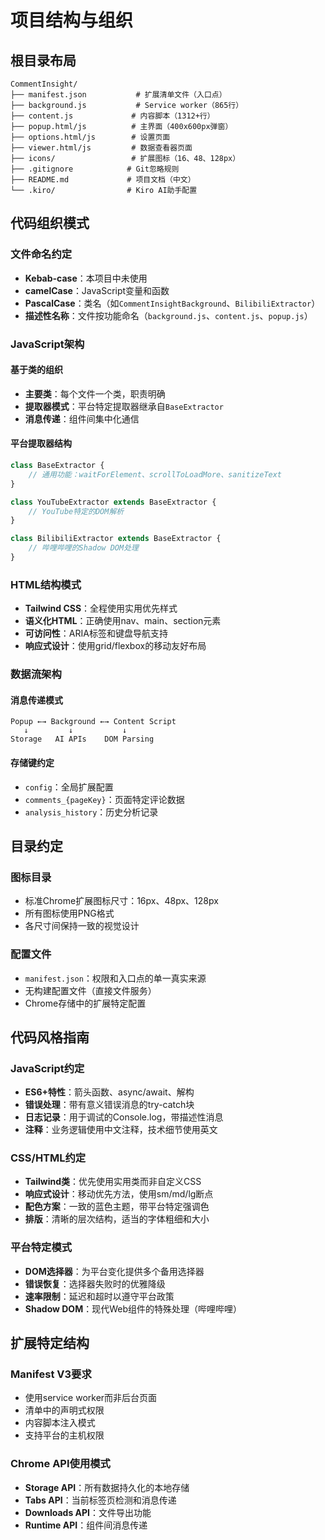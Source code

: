 # 项目结构与组织

## 根目录布局

```
CommentInsight/
├── manifest.json           # 扩展清单文件（入口点）
├── background.js           # Service worker（865行）
├── content.js             # 内容脚本（1312+行）
├── popup.html/js          # 主界面（400x600px弹窗）
├── options.html/js        # 设置页面
├── viewer.html/js         # 数据查看器页面
├── icons/                 # 扩展图标（16、48、128px）
├── .gitignore            # Git忽略规则
├── README.md             # 项目文档（中文）
└── .kiro/                # Kiro AI助手配置
```

## 代码组织模式

### 文件命名约定
- **Kebab-case**：本项目中未使用
- **camelCase**：JavaScript变量和函数
- **PascalCase**：类名（如`CommentInsightBackground`、`BilibiliExtractor`）
- **描述性名称**：文件按功能命名（`background.js`、`content.js`、`popup.js`）

### JavaScript架构

#### 基于类的组织
- **主要类**：每个文件一个类，职责明确
- **提取器模式**：平台特定提取器继承自`BaseExtractor`
- **消息传递**：组件间集中化通信

#### 平台提取器结构
```javascript
class BaseExtractor {
    // 通用功能：waitForElement、scrollToLoadMore、sanitizeText
}

class YouTubeExtractor extends BaseExtractor {
    // YouTube特定的DOM解析
}

class BilibiliExtractor extends BaseExtractor {
    // 哔哩哔哩的Shadow DOM处理
}
```

### HTML结构模式
- **Tailwind CSS**：全程使用实用优先样式
- **语义化HTML**：正确使用nav、main、section元素
- **可访问性**：ARIA标签和键盘导航支持
- **响应式设计**：使用grid/flexbox的移动友好布局

### 数据流架构

#### 消息传递模式
```
Popup ←→ Background ←→ Content Script
   ↓         ↓           ↓
Storage   AI APIs    DOM Parsing
```

#### 存储键约定
- `config`：全局扩展配置
- `comments_{pageKey}`：页面特定评论数据
- `analysis_history`：历史分析记录

## 目录约定

### 图标目录
- 标准Chrome扩展图标尺寸：16px、48px、128px
- 所有图标使用PNG格式
- 各尺寸间保持一致的视觉设计

### 配置文件
- `manifest.json`：权限和入口点的单一真实来源
- 无构建配置文件（直接文件服务）
- Chrome存储中的扩展特定配置

## 代码风格指南

### JavaScript约定
- **ES6+特性**：箭头函数、async/await、解构
- **错误处理**：带有意义错误消息的try-catch块
- **日志记录**：用于调试的Console.log，带描述性消息
- **注释**：业务逻辑使用中文注释，技术细节使用英文

### CSS/HTML约定
- **Tailwind类**：优先使用实用类而非自定义CSS
- **响应式设计**：移动优先方法，使用sm/md/lg断点
- **配色方案**：一致的蓝色主题，带平台特定强调色
- **排版**：清晰的层次结构，适当的字体粗细和大小

### 平台特定模式
- **DOM选择器**：为平台变化提供多个备用选择器
- **错误恢复**：选择器失败时的优雅降级
- **速率限制**：延迟和超时以遵守平台政策
- **Shadow DOM**：现代Web组件的特殊处理（哔哩哔哩）

## 扩展特定结构

### Manifest V3要求
- 使用service worker而非后台页面
- 清单中的声明式权限
- 内容脚本注入模式
- 支持平台的主机权限

### Chrome API使用模式
- **Storage API**：所有数据持久化的本地存储
- **Tabs API**：当前标签页检测和消息传递
- **Downloads API**：文件导出功能
- **Runtime API**：组件间消息传递